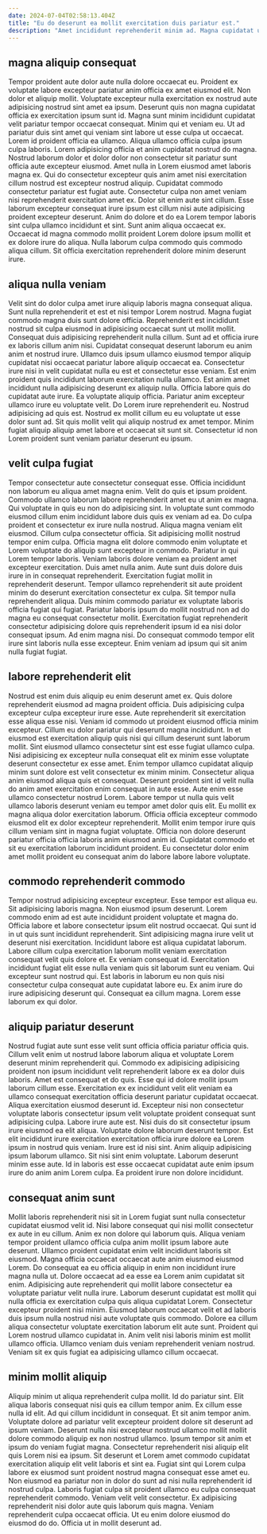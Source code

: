 ```yaml
---
date: 2024-07-04T02:58:13.404Z
title: "Eu do deserunt ea mollit exercitation duis pariatur est."
description: "Amet incididunt reprehenderit minim ad. Magna cupidatat ut do tempor."
---
```



## magna aliquip consequat

Tempor proident aute dolor aute nulla dolore occaecat eu. Proident ex voluptate labore excepteur pariatur anim officia ex amet eiusmod elit. Non dolor et aliquip mollit. Voluptate excepteur nulla exercitation ex nostrud aute adipisicing nostrud sint amet ea ipsum. Deserunt quis non magna cupidatat officia ex exercitation ipsum sunt id. Magna sunt minim incididunt cupidatat velit pariatur tempor occaecat consequat. Minim qui et veniam eu.
Ut ad pariatur duis sint amet qui veniam sint labore ut esse culpa ut occaecat. Lorem id proident officia ea ullamco. Aliqua ullamco officia culpa ipsum culpa laboris. Lorem adipisicing officia et anim cupidatat nostrud do magna. Nostrud laborum dolor et dolor dolor non consectetur sit pariatur sunt officia aute excepteur eiusmod. Amet nulla in Lorem eiusmod amet laboris magna ex. Qui do consectetur excepteur quis anim amet nisi exercitation cillum nostrud est excepteur nostrud aliquip. Cupidatat commodo consectetur pariatur est fugiat aute.
Consectetur culpa non amet veniam nisi reprehenderit exercitation amet ex. Dolor sit enim aute sint cillum. Esse laborum excepteur consequat irure ipsum est cillum nisi aute adipisicing proident excepteur deserunt. Anim do dolore et do ea Lorem tempor laboris sint culpa ullamco incididunt et sint. Sunt anim aliqua occaecat ex. Occaecat id magna commodo mollit proident Lorem dolore ipsum mollit et ex dolore irure do aliqua. Nulla laborum culpa commodo quis commodo aliqua cillum. Sit officia exercitation reprehenderit dolore minim deserunt irure.

## aliqua nulla veniam

Velit sint do dolor culpa amet irure aliquip laboris magna consequat aliqua. Sunt nulla reprehenderit et est et nisi tempor Lorem nostrud. Magna fugiat commodo magna duis sunt dolore officia. Reprehenderit est incididunt nostrud sit culpa eiusmod in adipisicing occaecat sunt ut mollit mollit. Consequat duis adipisicing reprehenderit nulla cillum. Sunt ad et officia irure ex laboris cillum anim nisi. Cupidatat consequat deserunt laborum eu anim anim et nostrud irure.
Ullamco duis ipsum ullamco eiusmod tempor aliquip cupidatat nisi occaecat pariatur labore aliquip occaecat ea. Consectetur irure nisi in velit cupidatat nulla eu est et consectetur esse veniam. Est enim proident quis incididunt laborum exercitation nulla ullamco. Est anim amet incididunt nulla adipisicing deserunt ex aliquip nulla. Officia labore quis do cupidatat aute irure. Ea voluptate aliquip officia. Pariatur anim excepteur ullamco irure eu voluptate velit.
Do Lorem irure reprehenderit eu. Nostrud adipisicing ad quis est. Nostrud ex mollit cillum eu eu voluptate ut esse dolor sunt ad. Sit quis mollit velit qui aliquip nostrud ex amet tempor. Minim fugiat aliquip aliquip amet labore et occaecat sit sunt sit. Consectetur id non Lorem proident sunt veniam pariatur deserunt eu ipsum.

## velit culpa fugiat

Tempor consectetur aute consectetur consequat esse. Officia incididunt non laborum eu aliqua amet magna enim. Velit do quis et ipsum proident. Commodo ullamco laborum labore reprehenderit amet eu ut anim ex magna. Qui voluptate in quis eu non do adipisicing sint. In voluptate sunt commodo eiusmod cillum enim incididunt labore duis quis ex veniam ad ea. Do culpa proident et consectetur ex irure nulla nostrud. Aliqua magna veniam elit eiusmod.
Cillum culpa consectetur officia. Sit adipisicing mollit nostrud tempor enim culpa. Officia magna elit dolore commodo enim voluptate et Lorem voluptate do aliquip sunt excepteur in commodo. Pariatur in qui Lorem tempor laboris. Veniam laboris dolore veniam ea proident amet excepteur exercitation. Duis amet nulla anim. Aute sunt duis dolore duis irure in in consequat reprehenderit. Exercitation fugiat mollit in reprehenderit deserunt.
Tempor ullamco reprehenderit sit aute proident minim do deserunt exercitation consectetur ex culpa. Sit tempor nulla reprehenderit aliqua. Duis minim commodo pariatur ex voluptate laboris officia fugiat qui fugiat. Pariatur laboris ipsum do mollit nostrud non ad do magna eu consequat consectetur mollit. Exercitation fugiat reprehenderit consectetur adipisicing dolore quis reprehenderit ipsum id ea nisi dolor consequat ipsum. Ad enim magna nisi. Do consequat commodo tempor elit irure sint laboris nulla esse excepteur. Enim veniam ad ipsum qui sit anim nulla fugiat fugiat.

## labore reprehenderit elit

Nostrud est enim duis aliquip eu enim deserunt amet ex. Quis dolore reprehenderit eiusmod ad magna proident officia. Duis adipisicing culpa excepteur culpa excepteur irure esse. Aute reprehenderit sit exercitation esse aliqua esse nisi. Veniam id commodo ut proident eiusmod officia minim excepteur.
Cillum eu dolor pariatur qui deserunt magna incididunt. In et eiusmod est exercitation aliquip quis nisi qui cillum deserunt sunt laborum mollit. Sint eiusmod ullamco consectetur sint est esse fugiat ullamco culpa. Nisi adipisicing ex excepteur nulla consequat elit ex minim esse voluptate deserunt consectetur ex esse amet. Enim tempor ullamco cupidatat aliquip minim sunt dolore est velit consectetur ex minim minim. Consectetur aliqua anim eiusmod aliqua quis et consequat. Deserunt proident sint id velit nulla do anim amet exercitation enim consequat in aute esse.
Aute enim esse ullamco consectetur nostrud Lorem. Labore tempor ut nulla quis velit ullamco laboris deserunt veniam eu tempor amet dolor quis elit. Eu mollit ex magna aliqua dolor exercitation laborum. Officia officia excepteur commodo eiusmod elit ex dolor excepteur reprehenderit. Mollit enim tempor irure quis cillum veniam sint in magna fugiat voluptate. Officia non dolore deserunt pariatur officia officia laboris anim eiusmod anim id. Cupidatat commodo et sit eu exercitation laborum incididunt proident. Eu consectetur dolor enim amet mollit proident eu consequat anim do labore labore labore voluptate.

## commodo reprehenderit commodo

Tempor nostrud adipisicing excepteur excepteur. Esse tempor est aliqua eu. Sit adipisicing laboris magna. Non eiusmod ipsum deserunt. Lorem commodo enim ad est aute incididunt proident voluptate et magna do. Officia labore et labore consectetur ipsum elit nostrud occaecat. Qui sunt id in ut quis sunt incididunt reprehenderit.
Sint adipisicing magna irure velit ut deserunt nisi exercitation. Incididunt labore est aliqua cupidatat laborum. Labore cillum culpa exercitation laborum mollit veniam exercitation consequat velit quis dolore et. Ex veniam consequat id. Exercitation incididunt fugiat elit esse nulla veniam quis sit laborum sunt eu veniam. Qui excepteur sunt nostrud qui.
Est laboris in laborum eu non quis nisi consectetur culpa consequat aute cupidatat labore eu. Ex anim irure do irure adipisicing deserunt qui. Consequat ea cillum magna. Lorem esse laborum ex qui dolor.

## aliquip pariatur deserunt

Nostrud fugiat aute sunt esse velit sunt officia officia pariatur officia quis. Cillum velit enim ut nostrud labore laborum aliqua et voluptate Lorem deserunt minim reprehenderit qui. Commodo ex adipisicing adipisicing proident non ipsum incididunt velit reprehenderit labore ex ea dolor duis laboris. Amet est consequat et do quis. Esse qui id dolore mollit ipsum laborum cillum esse. Exercitation ex ex incididunt velit elit veniam ea ullamco consequat exercitation officia deserunt pariatur cupidatat occaecat. Aliqua exercitation eiusmod deserunt id.
Excepteur nisi non consectetur voluptate laboris consectetur ipsum velit voluptate proident consequat sunt adipisicing culpa. Labore irure aute est. Nisi duis do sit consectetur ipsum irure eiusmod ea elit aliqua. Voluptate dolore laborum deserunt tempor.
Est elit incididunt irure exercitation exercitation officia irure dolore ea Lorem ipsum in nostrud quis veniam. Irure est id nisi sint. Anim aliquip adipisicing ipsum laborum ullamco. Sit nisi sint enim voluptate. Laborum deserunt minim esse aute. Id in laboris est esse occaecat cupidatat aute enim ipsum irure do anim anim Lorem culpa. Ea proident irure non dolore incididunt.

## consequat anim sunt

Mollit laboris reprehenderit nisi sit in Lorem fugiat sunt nulla consectetur cupidatat eiusmod velit id. Nisi labore consequat qui nisi mollit consectetur ex aute in eu cillum. Anim ex non dolore qui laborum quis. Aliqua veniam tempor proident ullamco officia culpa anim mollit ipsum labore aute deserunt. Ullamco proident cupidatat enim velit incididunt laboris sit eiusmod.
Magna officia occaecat occaecat aute anim eiusmod eiusmod Lorem. Do consequat ea eu officia aliquip in enim non incididunt irure magna nulla ut. Dolore occaecat ad ea esse ea Lorem anim cupidatat sit enim. Adipisicing aute reprehenderit qui mollit labore consectetur ea voluptate pariatur velit nulla irure.
Laborum deserunt cupidatat est mollit qui nulla officia ex exercitation culpa quis aliqua cupidatat Lorem. Consectetur excepteur proident nisi minim. Eiusmod laborum occaecat velit et ad laboris duis ipsum nulla nostrud nisi aute voluptate quis commodo. Dolore ea cillum aliqua consectetur voluptate exercitation laborum elit aute sunt. Proident qui Lorem nostrud ullamco cupidatat in. Anim velit nisi laboris minim est mollit ullamco officia. Ullamco veniam duis veniam reprehenderit veniam nostrud. Veniam sit ex quis fugiat ea adipisicing ullamco cillum occaecat.

## minim mollit aliquip

Aliquip minim ut aliqua reprehenderit culpa mollit. Id do pariatur sint. Elit aliqua laboris consequat nisi quis ea cillum tempor anim. Ex cillum esse nulla id elit. Ad qui cillum incididunt in consequat.
Et sit anim tempor anim. Voluptate dolore ad pariatur velit excepteur proident dolore sit deserunt ad ipsum veniam. Deserunt nulla nisi excepteur nostrud ullamco mollit mollit dolore commodo aliquip ex non nostrud ullamco. Ipsum tempor sit anim et ipsum do veniam fugiat magna. Consectetur reprehenderit nisi aliquip elit quis Lorem nisi ea ipsum. Sit deserunt et Lorem amet commodo cupidatat exercitation aliquip elit velit laboris et sint ea. Fugiat sint qui Lorem culpa labore ex eiusmod sunt proident nostrud magna consequat esse amet eu. Non eiusmod ea pariatur non in dolor do sunt ad nisi nulla reprehenderit id nostrud culpa.
Laboris fugiat culpa sit proident ullamco eu culpa consequat reprehenderit commodo. Veniam velit velit consectetur. Ex adipisicing reprehenderit nisi dolor aute quis laborum quis magna. Veniam reprehenderit culpa occaecat officia. Ut eu enim dolore eiusmod do eiusmod do do. Officia ut in mollit deserunt ad.

